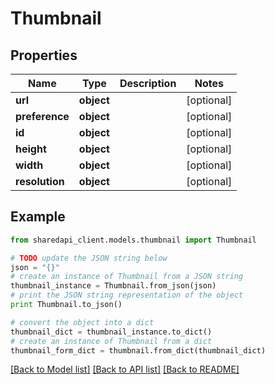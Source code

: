 # Thumbnail


## Properties
Name | Type | Description | Notes
------------ | ------------- | ------------- | -------------
**url** | **object** |  | [optional] 
**preference** | **object** |  | [optional] 
**id** | **object** |  | [optional] 
**height** | **object** |  | [optional] 
**width** | **object** |  | [optional] 
**resolution** | **object** |  | [optional] 

## Example

```python
from sharedapi_client.models.thumbnail import Thumbnail

# TODO update the JSON string below
json = "{}"
# create an instance of Thumbnail from a JSON string
thumbnail_instance = Thumbnail.from_json(json)
# print the JSON string representation of the object
print Thumbnail.to_json()

# convert the object into a dict
thumbnail_dict = thumbnail_instance.to_dict()
# create an instance of Thumbnail from a dict
thumbnail_form_dict = thumbnail.from_dict(thumbnail_dict)
```
[[Back to Model list]](../README.md#documentation-for-models) [[Back to API list]](../README.md#documentation-for-api-endpoints) [[Back to README]](../README.md)



